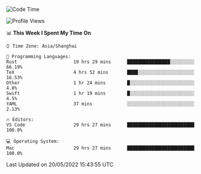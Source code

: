 <!--START_SECTION:waka-->
![Code Time](http://img.shields.io/badge/Code%20Time-1%2C339%20hrs%2010%20mins-blue)

![Profile Views](http://img.shields.io/badge/Profile%20Views-150-blue)

📊 **This Week I Spent My Time On** 

```text
⌚︎ Time Zone: Asia/Shanghai

💬 Programming Languages: 
Rust                     19 hrs 29 mins      ████████████████░░░░░░░░░   66.19% 
TeX                      4 hrs 52 mins       ████░░░░░░░░░░░░░░░░░░░░░   16.53% 
Other                    1 hr 24 mins        █░░░░░░░░░░░░░░░░░░░░░░░░   4.8% 
Swift                    1 hr 19 mins        █░░░░░░░░░░░░░░░░░░░░░░░░   4.5% 
YAML                     37 mins             ░░░░░░░░░░░░░░░░░░░░░░░░░   2.13%

🔥 Editors: 
VS Code                  29 hrs 27 mins      █████████████████████████   100.0%

💻 Operating System: 
Mac                      29 hrs 27 mins      █████████████████████████   100.0%

```


 Last Updated on 20/05/2022 15:43:55 UTC
<!--END_SECTION:waka-->
